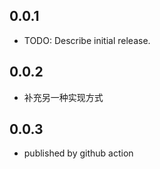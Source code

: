 ## 0.0.1

* TODO: Describe initial release.

## 0.0.2

* 补充另一种实现方式

## 0.0.3

* published by github action

